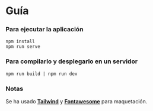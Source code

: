 # Guía

### Para ejecutar la aplicación

    npm install
    npm run serve

### Para compilarlo y desplegarlo en un servidor

    npm run build | npm run dev

### Notas

 Se ha usado **[Tailwind](https://tailwindcss.com/)** y **[Fontawesome](https://fontawesome.com/)** para maquetación.